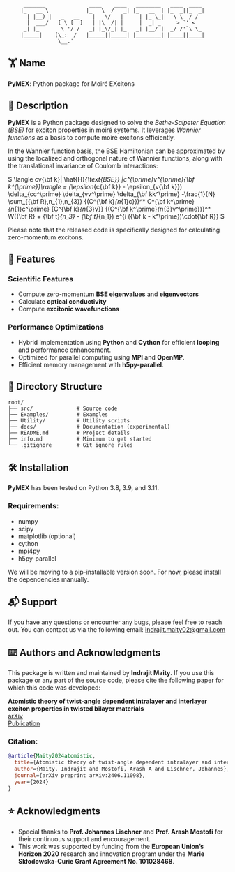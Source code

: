 
```
     _______              ____    ____   ________   ____  ____
    |_   __ \            |_   \  /   _| |_   __  | |_  _||_  _|
      | |__) |   _   __    |   \/   |     | |_ \_|   \ \  / /
      |  ___/   [ \ [  ]   | |\  /| |     |  _| _     > `' <
     _| |_       \ '/ /   _| |_\/_| |_   _| |__/ |  _/ /'`\ \_
    |_____|    [\_:  /   |_____||_____| |________| |____||____|
                \__.'
```

## 🏋️ Name
**PyMEX**: Python package for Moiré EXcitons

## 📖 Description
**PyMEX** is a Python package designed to solve the
*Bethe-Salpeter Equation (BSE)* for exciton properties in moiré systems. It
leverages *Wannier functions* as a basis to compute moiré excitons
efficiently.
 
In the Wannier function basis, the BSE Hamiltonian can be approximated by using
the localized and orthogonal nature of Wannier functions, along with the
translational invariance of Coulomb interactions:

$
\langle cv{\bf k}| \hat{H}_{\text{BSE}} |c^{\prime}v^{\prime}{\bf k^{\prime}}\rangle
= (\epsilon_{c{\bf k}} - \epsilon_{v{\bf k}}) \delta_{cc^\prime} \delta_{vv^\prime} \delta_{\bf kk^\prime}
-\frac{1}{N} \sum_{{\bf R},n_{1},n_{3}} {(C^{\bf k}_{n_{1}c}})^* C^{\bf k^\prime}_{n_{1}c^\prime}
{C^{\bf k}_{n_{3}v}} {(C^{\bf k^\prime}_{n_{3}v^\prime})}^* W({\bf R} + {\bf t}_{n_3} - {\bf t}_{n_1})
e^{i ({\bf k - k^\prime})\cdot{\bf R}}
$


Please note that the released code is specifically designed for calculating zero-momentum excitons.

## 🚀 Features

### Scientific Features
- Compute zero-momentum **BSE eigenvalues** and **eigenvectors**  
- Calculate **optical conductivity**  
- Compute **excitonic wavefunctions**  

### Performance Optimizations
- Hybrid implementation using **Python** and **Cython** for efficient
  **looping** and performance enhancement.
- Optimized for parallel computing using **MPI** and **OpenMP**.
- Efficient memory management with **h5py-parallel**.

## 📂 Directory Structure

```
root/
├── src/              # Source code
├── Examples/         # Examples
├── Utility/          # Utility scripts
├── docs/             # Documentation (experimental)
├── README.md         # Project details
├── info.md           # Minimum to get started
└── .gitignore        # Git ignore rules
```

## 🛠️ Installation
**PyMEX** has been tested on Python 3.8, 3.9, and 3.11.

### Requirements:
- numpy  
- scipy  
- matplotlib (optional)  
- cython  
- mpi4py  
- h5py-parallel  

We will be moving to a pip-installable version soon. For now, please install
the dependencies manually.

## 📬 Support
If you have any questions or encounter any bugs, please feel free to reach out.
You can contact us via the following email:
[indrajit.maity02@gmail.com](mailto:indrajit.maity02@gmail.com)

## ⌨️ Authors and Acknowledgments
This package is written and maintained by **Indrajit Maity**. If you use this
package or any part of the source code, please cite the following paper for
which this code was developed:

**Atomistic theory of twist-angle dependent intralayer and interlayer exciton
properties in twisted bilayer materials**  
[arXiv](https://arxiv.org/abs/2406.11098)  
[Publication](https://doi.org/10.1038/s41699-025-00538-4)  

### Citation:

```bibtex
@article{Maity2024atomistic,
  title={Atomistic theory of twist-angle dependent intralayer and interlayer exciton properties in twisted bilayer materials},
  author={Maity, Indrajit and Mostofi, Arash A and Lischner, Johannes},
  journal={arXiv preprint arXiv:2406.11098},
  year={2024}
}
```

## ⭐ Acknowledgments

- Special thanks to **Prof. Johannes Lischner** and **Prof. Arash Mostofi** for
  their continuous support and encouragement.
- This work was supported by funding from the **European Union’s Horizon 2020**
  research and innovation program under the **Marie Skłodowska-Curie Grant
  Agreement No. 101028468**.

